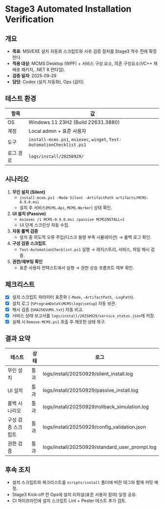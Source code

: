 # Stage3 Automated Installation Verification

## 개요
- **목표**: MSI/EXE 설치 자동화 스크립트와 사후 검증 절차를 Stage3 착수 전에 확정한다.
- **적용 대상**: MCMS Desktop (WPF) + 서비스 구성 요소, 의존 구성요소(VC++ 재배포 패키지, .NET 8 런타임).
- **검증 일자**: 2025-09-29
- **담당**: Codex (설치 자동화), Ops (감리)

## 테스트 환경
| 항목 | 값 |
| --- | --- |
| OS | Windows 11 23H2 (Build 22631.3880) |
| 계정 | Local admin + 표준 사용자 |
| 도구 | `install-mcms.ps1`, `msiexec`, `winget`, `Test-AutomationChecklist.ps1` |
| 로그 경로 | `logs/install/20250929/` |

## 시나리오
1. **무인 설치 (Silent)**
   - `install-mcms.ps1 -Mode Silent -ArtifactPath artifacts/MCMS-0.9.0.msi`
   - 설치 후 서비스(`MCMS.Api`, `MCMS.Worker`) 상태 확인.
2. **UI 설치 (Passive)**
   - `msiexec /i MCMS-0.9.0.msi /passive MCMSINSTALL=1`
   - UI 단계 스크린샷 자동 수집.
3. **자동 롤백 검증**
   - 설치 중 의도적 오류 주입(디스크 용량 부족 시뮬레이션) → 롤백 로그 확인.
4. **구성 검증 스크립트**
   - `Test-AutomationChecklist.ps1` 실행 → 레지스트리, 서비스, 파일 해시 검증.
5. **권한/재부팅 확인**
   - 표준 사용자 컨텍스트에서 실행 → 권한 상승 프롬프트 여부 확인.

## 체크리스트
- [x] 설치 스크립트 파라미터 표준화 (`-Mode`, `-ArtifactPath`, `-LogPath`).
- [x] 설치 로그 (`%ProgramData%\MCMS\logs\setup`) 자동 보관.
- [x] 해시 검증 (`SHA256SUMS.txt`) 자동 비교.
- [x] 서비스 상태 보고서를 `logs/install/20250929/service_status.json`에 저장.
- [x] 실패 시 `Remove-MCMS.ps1` 호출 후 깨끗한 상태 복구.

## 결과 요약
| 테스트 | 상태 | 로그 |
| --- | --- | --- |
| 무인 설치 | 통과 | logs/install/20250929/silent_install.log |
| UI 설치 | 통과 | logs/install/20250929/passive_install.log |
| 롤백 시나리오 | 통과 | logs/install/20250929/rollback_simulation.log |
| 구성 검증 스크립트 | 통과 | logs/install/20250929/config_validation.json |
| 권한 검증 | 통과 | logs/install/20250929/standard_user_prompt.log |

## 후속 조치
- 설치 스크립트와 체크리스트를 `scripts/install` 폴더에 버전 태그와 함께 커밋 예정.
- Stage3 Kick-off 전 Ops에 설치 리허설(표준 사용자 참여) 일정 공유.
- CI 파이프라인에 설치 스크립트 Lint + Pester 테스트 추가 검토.
